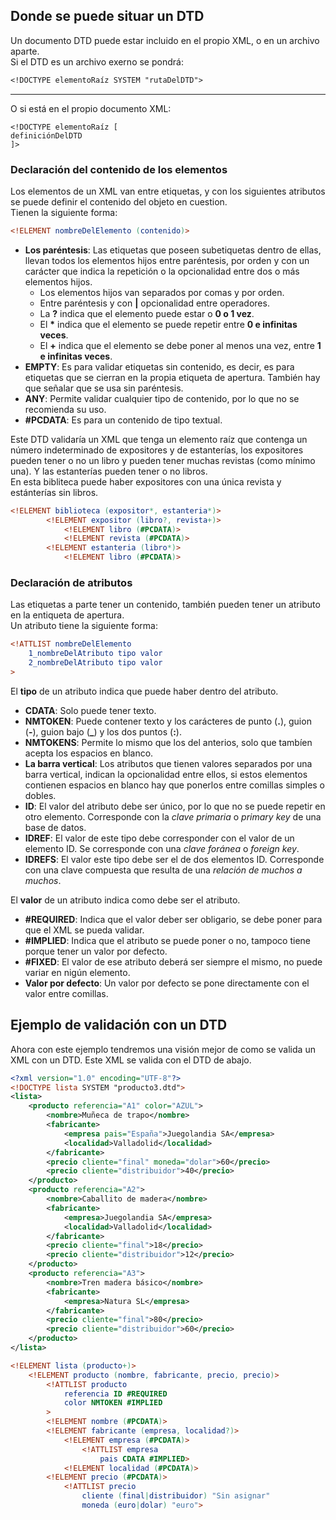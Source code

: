 ## Donde se puede situar un DTD

Un documento DTD puede estar incluido en el propio XML, o en un archivo aparte.  
Si el DTD es un archivo exerno se pondrá:  
```dtd
<!DOCTYPE elementoRaíz SYSTEM "rutaDelDTD">
```
-----
O si está en el propio documento XML:
```
<!DOCTYPE elementoRaíz [
definiciónDelDTD
]>
```

### Declaración del contenido de los elementos
Los elementos de un XML van entre etiquetas, y con los siguientes atributos se puede definir el contenido del objeto en cuestion.  
Tienen la siguiente forma:
```dtd
<!ELEMENT nombreDelElemento (contenido)>
```

- **Los paréntesis**: Las etiquetas que poseen subetiquetas dentro de ellas, llevan todos los elementos hijos entre paréntesis, por orden y con un carácter que indica la repetición o la opcionalidad entre dos o más elementos hijos.  
	- Los elementos hijos van separados por comas y por orden.  
	- Entre paréntesis y con **|** opcionalidad entre operadores.  
	- La **?** indica que el elemento puede estar o **0 o 1 vez**.  
	- El **\*** indica que el elemento se puede repetir entre **0 e infinitas veces**.  
	- El **+** indica que el elemento se debe poner al menos una vez, entre **1 e infinitas veces**.  
- **EMPTY**: Es para validar etiquetas sin contenido, es decir, es para etiquetas que se cierran en la propia etiqueta de apertura. También hay que señalar que se usa sin paréntesis.  
- **ANY**: Permite validar cualquier tipo de contenido, por lo que no se recomienda su uso.  
- **#PCDATA**: Es para un contenido de tipo textual.  

Este DTD validaría un XML que tenga un elemento raíz que contenga un número indeterminado de expositores y de estanterías, los expositores pueden tener o no un libro y pueden tener muchas revistas (como mínimo una). Y las estanterías pueden tener o no libros.  
En esta bibliteca puede haber expositores con una única revista y estánterías sin libros.  
```dtd
<!ELEMENT biblioteca (expositor*, estanteria*)>
		<!ELEMENT expositor (libro?, revista+)>
			<!ELEMENT libro (#PCDATA)>
			<!ELEMENT revista (#PCDATA)>
		<!ELEMENT estanteria (libro*)>
			<!ELEMENT libro (#PCDATA)>
```

### Declaración de atributos

Las etiquetas a parte tener un contenido, también pueden tener un atributo en la entiqueta de apertura.  
Un atributo tiene la siguiente forma:
```dtd
<!ATTLIST nombreDelElemento
	1_nombreDelAtributo tipo valor
	2_nombreDelAtributo tipo valor
>
```
El **tipo** de un atributo indica que puede haber dentro del atributo.  
- **CDATA**: Solo puede tener texto.  
- **NMTOKEN**: Puede contener texto y los carácteres de punto (**.**), guion (**-**), guion bajo (**_**) y los dos puntos (**:**).  
- **NMTOKENS**: Permite lo mismo que los del anterios, solo que tambíen acepta los espacios en blanco.  
- **La barra vertical**: Los atributos que tienen valores separados por una barra vertical, indican la opcionalidad entre ellos, si estos elementos contienen espacios en blanco hay que ponerlos entre comillas simples o dobles.  
- **ID**: El valor del atributo debe ser único, por lo que no se puede repetir en otro elemento. Corresponde con la *clave primaria* o *primary key* de una base de datos.  
- **IDREF**: El valor de este tipo debe corresponder con el valor de un elemento ID. Se corresponde con una *clave foránea* o *foreign key*.  
- **IDREFS**: El valor este tipo debe ser el de dos elementos ID. Corresponde con una clave compuesta que resulta de una *relación de muchos a muchos*.  

El **valor** de un atributo indica como debe ser el atributo.  
- **#REQUIRED**: Indica que el valor deber ser obligario, se debe poner para que el XML se pueda validar.
- **#IMPLIED**: Indica que el atributo se puede poner o no, tampoco tiene porque tener un valor por defecto.  
- **#FIXED**: El valor de ese atributo deberá ser siempre el mismo, no puede variar en nigún elemento.  
- **Valor por defecto**: Un valor por defecto se pone directamente con el valor entre comillas.  

## Ejemplo de validación con un DTD
Ahora con este ejemplo tendremos una visión mejor de como se valida un XML con un DTD. Este XML se valida con el DTD de abajo.  
```xml
<?xml version="1.0" encoding="UTF-8"?>
<!DOCTYPE lista SYSTEM "producto3.dtd">
<lista>
	<producto referencia="A1" color="AZUL">
		<nombre>Muñeca de trapo</nombre>
		<fabricante>
			<empresa pais="España">Juegolandia SA</empresa>
			<localidad>Valladolid</localidad>
		</fabricante>
		<precio cliente="final" moneda="dolar">60</precio>
		<precio cliente="distribuidor">40</precio>
	</producto>
	<producto referencia="A2">
		<nombre>Caballito de madera</nombre>
		<fabricante>
			<empresa>Juegolandia SA</empresa>
			<localidad>Valladolid</localidad>
		</fabricante>
		<precio cliente="final">18</precio>
		<precio cliente="distribuidor">12</precio>
	</producto>
	<producto referencia="A3">
		<nombre>Tren madera básico</nombre>
		<fabricante>
			<empresa>Natura SL</empresa>
		</fabricante>
		<precio cliente="final">80</precio>
		<precio cliente="distribuidor">60</precio>
	</producto>
</lista>
```

```dtd
<!ELEMENT lista (producto+)>
	<!ELEMENT producto (nombre, fabricante, precio, precio)>
		<!ATTLIST producto 
			referencia ID #REQUIRED
			color NMTOKEN #IMPLIED
		>
		<!ELEMENT nombre (#PCDATA)>
		<!ELEMENT fabricante (empresa, localidad?)>
			<!ELEMENT empresa (#PCDATA)>
				<!ATTLIST empresa 
					pais CDATA #IMPLIED>
			<!ELEMENT localidad (#PCDATA)>
		<!ELEMENT precio (#PCDATA)>
			<!ATTLIST precio 
				cliente (final|distribuidor) "Sin asignar"
				moneda (euro|dolar) "euro">
```

